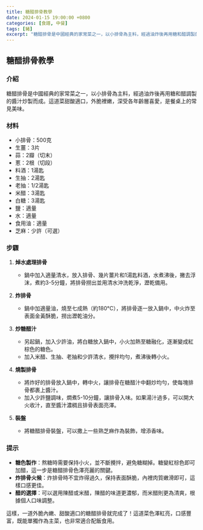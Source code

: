 ```yaml
---
title: 糖醋排骨教學
date: 2024-01-15 19:00:00 +0800
categories: [食譜, 中餐]
tags: [豬] 
excerpt: "糖醋排骨是中國經典的家常菜之一，以小排骨為主料，經過油炸後再用糖和醋調製的醬汁炒製而成"
---
```


## 糖醋排骨教學

### 介紹
糖醋排骨是中國經典的家常菜之一，以小排骨為主料，經過油炸後再用糖和醋調製的醬汁炒製而成。這道菜甜酸適口，外脆裡嫩，深受各年齡層喜愛，是餐桌上的常見美味。

### 材料
- 小排骨：500克
- 生薑：3片
- 蒜：2瓣（切末）
- 蔥：2根（切段）
- 料酒：1湯匙
- 生抽：2湯匙
- 老抽：1/2湯匙
- 米醋：3湯匙
- 白糖：3湯匙
- 鹽：適量
- 水：適量
- 食用油：適量
- 芝麻：少許（可選）

### 步驟

1. **焯水處理排骨**
   - 鍋中加入適量清水，放入排骨、幾片薑片和1湯匙料酒，水煮沸後，撇去浮沫，煮約3-5分鐘，將排骨撈出並用清水沖洗乾淨，瀝乾備用。

2. **炸排骨**
   - 鍋中加適量油，燒至七成熱（約180°C），將排骨逐一放入鍋中，中火炸至表面金黃酥脆，撈出瀝乾油分。

3. **炒糖醋汁**
   - 另起鍋，加入少許油，將白糖放入鍋中，小火加熱至糖融化，逐漸變成紅棕色的糖色。
   - 加入米醋、生抽、老抽和少許清水，攪拌均勻，煮沸後轉小火。

4. **燒製排骨**
   - 將炸好的排骨放入鍋中，轉中火，讓排骨在糖醋汁中翻炒均勻，使每塊排骨都裹上醬汁。
   - 加入少許鹽調味，燜煮5-10分鐘，讓排骨入味。如果湯汁過多，可以開大火收汁，直至醬汁濃稠且排骨表面亮澤。

5. **裝盤**
   - 將糖醋排骨裝盤，可以撒上一些熟芝麻作為裝飾，增添香味。

### 提示
- **糖色製作**：熬糖時需要保持小火，並不斷攪拌，避免糖糊掉。糖變紅棕色即可加醋，這一步是糖醋排骨色澤亮麗的關鍵。
- **炸排骨火候**：炸排骨時不宜炸得過久，保持表面酥脆，內裡肉質嫩滑即可，這樣口感更佳。
- **醋的選擇**：可以選用陳醋或米醋，陳醋的味道更濃郁，而米醋則更為清爽，根據個人口味調整。

這樣，一道外脆內嫩、甜酸適口的糖醋排骨就完成了！這道菜色澤紅亮，口感豐富，既能單獨作為主菜，也非常適合配飯食用。
